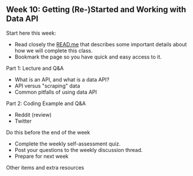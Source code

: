 ## Week 10: Getting (Re-)Started and Working with Data API

 Start here this week:

- Read closely the [READ.me](README.md) that describes some important details about how we will complete this class.
- Bookmark the page so you have quick and easy access to it.

Part 1: Lecture and Q&A

- What is an API, and what is a data API?
- API versus "scraping" data
- Common pitfalls of using data API

Part 2: Coding Example and Q&A

- Reddit (review)
- Twitter

Do this before the end of the week

- Complete the weekly self-assessment quiz.
- Post your questions to the weekly discussion thread.
- Prepare for next week

Other items and extra resources
